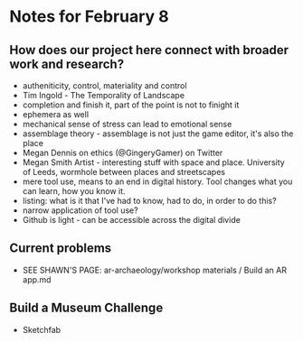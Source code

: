 # Notes for February 8 

## How does our project here connect with broader work and research?
- autheniticity, control, materiality and control
- Tim Ingold - The Temporality of Landscape 
- completion and finish it, part of the point is not to finight it
- ephemera as well
- mechanical sense of stress can lead to emotional sense
- assemblage theory - assemblage is not just the game editor, it's also the place
- Megan Dennis on ethics (@GingeryGamer) on Twitter
- Megan Smith Artist - interesting stuff with space and place. University of Leeds, wormhole between places and streetscapes 
- mere tool use, means to an end in digital history. Tool changes what you can learn, how you know it. 
- listing: what is it that I've had to know, had to do, in order to do this?
- narrow application of tool use?
- Github is light - can be accessible across the digital divide

## Current problems
- SEE SHAWN'S PAGE: ar-archaeology/workshop materials / Build an AR app.md

## Build a Museum Challenge
- Sketchfab 


